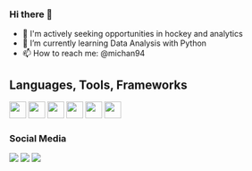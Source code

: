 ### Hi there 👋

- 👀 I'm actively seeking opportunities in hockey and analytics
- 🌱 I’m currently learning Data Analysis with Python
- 📫 How to reach me: @michan94

## **Languages, Tools, Frameworks**  

<code><img height="30" src="https://img.shields.io/badge/Python-FFD43B?style=for-the-badge&logo=python&logoColor=blue"></code>
<code><img height="30" src="https://img.shields.io/badge/Java-ED8B00?style=for-the-badge&logo=java&logoColor=white"></code>
<code><img height="30" src="https://img.shields.io/badge/JavaScript-F7DF1E?style=for-the-badge&logo=javascript&logoColor=black"></code>
<code><img height="30" src="https://img.shields.io/badge/TypeScript-007ACC?style=for-the-badge&logo=typescript&logoColor=white"></code>
<code><img height="30" src="https://img.shields.io/badge/React_Native-20232A?style=for-the-badge&logo=react&logoColor=61DAFB"></code>
<code><img height="30" src="https://img.shields.io/badge/styled--components-DB7093?style=for-the-badge&logo=styled-components&logoColor=white"></code>
  
### **Social Media**

<p align="left">
  <a href="https://www.linkedin.com/in/mitchan/" alt="Linkedin">
  <img src="https://img.shields.io/badge/-Linkedin-0e76a8?style=flat-square&logo=Linkedin&logoColor=white&link=https://www.linkedin.com/in/mitchan/" /></a>

  <a href="https://www.codewars.com/users/michan94" alt="Codewars">
  <img src="https://img.shields.io/badge/Codewars-B1361E?style=for-the-badge&logo=Codewars&logoColor=white&link=https://www.codewars.com/users/michan94" /></a>

  <a href="https://leetcode.com/garfield041/" alt="Leetcode">
  <img src="https://img.shields.io/badge/-LeetCode-FFA116?style=for-the-badge&logo=LeetCode&logoColor=black&link=https://leetcode.com/garfield041/" /></a>
</p>  
  
 
